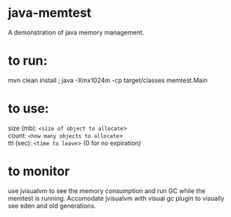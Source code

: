 # java-memtest
A demonstration of java memory management.

# to run:
mvn clean install ; java -Xmx1024m -cp target/classes memtest.Main

# to use:
size (mb): `<size of object to allocate`>  
count: `<how many objects to allocate`>  
ttl (sec): `<time to leave`> (0 for no expiration)  

# to monitor
use jvisualvm to see the memory consumption and run GC while the memtest is running. Accomodate jvisualvm with visual gc plugin to visually see eden and old generations.

